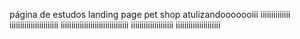  página de estudos landing page pet shop
atulizandooooooiii
iiiiiiiiiiiiii
iiiiiiiiiiiiiiiiiiiiiii
iiiiiiiiiiiiiiiiiiiiiiiiiiiiiiii
iiiiiiiiiiiiiiiiiiii
iiiiiiiiiiiiiiiiiiiii
